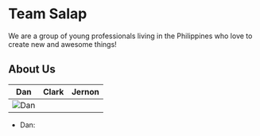 # Team Salap

We are a group of young professionals living in the Philippines who love to create new and awesome things!

## About Us
| Dan | Clark | Jernon
|--- |--- |---
| ![Dan](https://fbcdn-sphotos-f-a.akamaihd.net/hphotos-ak-xpa1/t31.0-8/s960x960/1540339_754641771234847_663877552_o.jpg) |

- Dan: 
